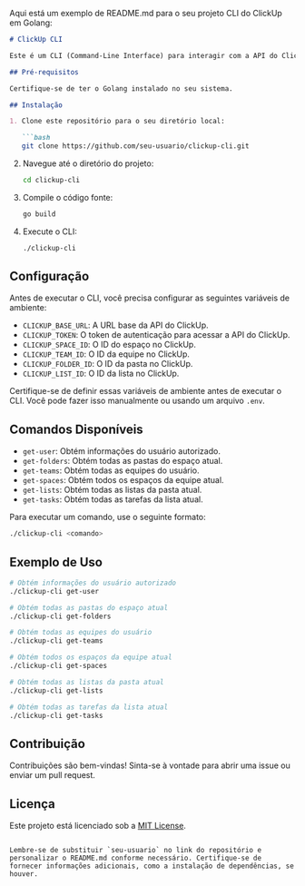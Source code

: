 Aqui está um exemplo de README.md para o seu projeto CLI do ClickUp em Golang:

```markdown
# ClickUp CLI

Este é um CLI (Command-Line Interface) para interagir com a API do ClickUp usando Golang.

## Pré-requisitos

Certifique-se de ter o Golang instalado no seu sistema.

## Instalação

1. Clone este repositório para o seu diretório local:

   ```bash
   git clone https://github.com/seu-usuario/clickup-cli.git
   ```

2. Navegue até o diretório do projeto:

   ```bash
   cd clickup-cli
   ```

3. Compile o código fonte:

   ```bash
   go build
   ```

4. Execute o CLI:

   ```bash
   ./clickup-cli
   ```

## Configuração

Antes de executar o CLI, você precisa configurar as seguintes variáveis de ambiente:

- `CLICKUP_BASE_URL`: A URL base da API do ClickUp.
- `CLICKUP_TOKEN`: O token de autenticação para acessar a API do ClickUp.
- `CLICKUP_SPACE_ID`: O ID do espaço no ClickUp.
- `CLICKUP_TEAM_ID`: O ID da equipe no ClickUp.
- `CLICKUP_FOLDER_ID`: O ID da pasta no ClickUp.
- `CLICKUP_LIST_ID`: O ID da lista no ClickUp.

Certifique-se de definir essas variáveis de ambiente antes de executar o CLI. Você pode fazer isso manualmente ou usando um arquivo `.env`.

## Comandos Disponíveis

- `get-user`: Obtém informações do usuário autorizado.
- `get-folders`: Obtém todas as pastas do espaço atual.
- `get-teams`: Obtém todas as equipes do usuário.
- `get-spaces`: Obtém todos os espaços da equipe atual.
- `get-lists`: Obtém todas as listas da pasta atual.
- `get-tasks`: Obtém todas as tarefas da lista atual.

Para executar um comando, use o seguinte formato:

```bash
./clickup-cli <comando>
```

## Exemplo de Uso

```bash
# Obtém informações do usuário autorizado
./clickup-cli get-user

# Obtém todas as pastas do espaço atual
./clickup-cli get-folders

# Obtém todas as equipes do usuário
./clickup-cli get-teams

# Obtém todos os espaços da equipe atual
./clickup-cli get-spaces

# Obtém todas as listas da pasta atual
./clickup-cli get-lists

# Obtém todas as tarefas da lista atual
./clickup-cli get-tasks
```

## Contribuição

Contribuições são bem-vindas! Sinta-se à vontade para abrir uma issue ou enviar um pull request.

## Licença

Este projeto está licenciado sob a [MIT License](LICENSE).
```

Lembre-se de substituir `seu-usuario` no link do repositório e personalizar o README.md conforme necessário. Certifique-se de fornecer informações adicionais, como a instalação de dependências, se houver.
